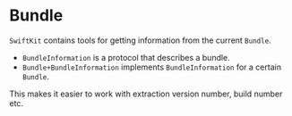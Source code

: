 # Bundle

`SwiftKit` contains tools for getting information from the current `Bundle`.

* `BundleInformation` is a protocol that describes a bundle.
* `Bundle+BundleInformation` implements `BundleInformation` for a certain `Bundle`.

This makes it easier to work with extraction version number, build number etc.

